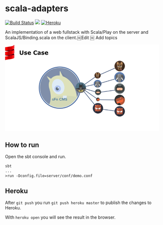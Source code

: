 # scala-adapters
[![Build Status](https://travis-ci.org/pme123/scala-adapters.svg?branch=master)](https://travis-ci.org/pme123/scala-adapters)
[![](https://jitpack.io/v/pme123/scala-adapters.svg)](https://jitpack.io/#pme123/scala-adapters)
[![Heroku](http://heroku-badge.herokuapp.com/?app=tranquil-reef-73468)](https://tranquil-reef-73468.herokuapp.com)

An implementation of a web fullstack with Scala/Play on the server and ScalaJS/Binding.scala on the client.￼Edit ￼ Add topics

![use case image](images/useCase.png)

## How to run
Open the sbt console and run.
```
sbt
...
>run -Dconfig.file=server/conf/demo.conf
```

## Heroku
After `git push` you run `git push heroku master` to publish the changes to Heroku.

With `heroku open` you will see the result in the browser.


